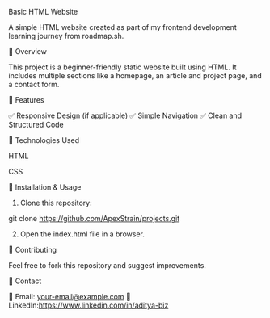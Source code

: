 Basic HTML Website

A simple HTML website created as part of my frontend development learning journey from roadmap.sh.

🔹 Overview

This project is a beginner-friendly static website built using HTML. It includes multiple sections like a homepage, an article and project page, and a contact form.

🔹 Features

✅ Responsive Design (if applicable)
✅ Simple Navigation
✅ Clean and Structured Code

🔹 Technologies Used

HTML

CSS 


🔹 Installation & Usage

1. Clone this repository:

git clone https://github.com/ApexStrain/projects.git


2. Open the index.html file in a browser.


🔹 Contributing

Feel free to fork this repository and suggest improvements.

🔹 Contact

📧 Email: your-email@example.com
🔗 LinkedIn:https://www.linkedin.com/in/aditya-biz
